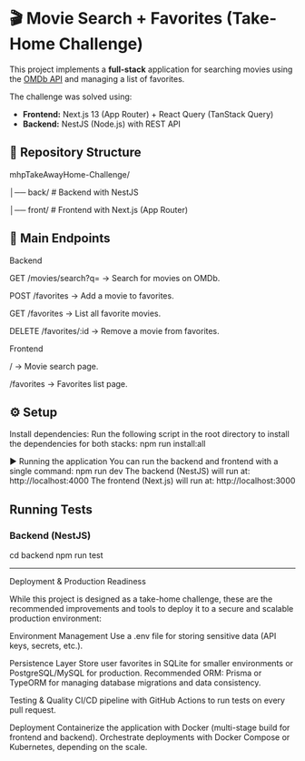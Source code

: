 # 🎬 Movie Search + Favorites (Take-Home Challenge)

This project implements a **full-stack** application for searching movies using the [OMDb API](https://www.omdbapi.com/) and managing a list of favorites.

The challenge was solved using:

- **Frontend:** Next.js 13 (App Router) + React Query (TanStack Query)
- **Backend:** NestJS (Node.js) with REST API


## 📂 Repository Structure

mhpTakeAwayHome-Challenge/

│── back/ # Backend with NestJS

│── front/ # Frontend with Next.js (App Router)


## 📌 Main Endpoints

Backend

GET /movies/search?q=<query> → Search for movies on OMDb.

POST /favorites → Add a movie to favorites.

GET /favorites → List all favorite movies.

DELETE /favorites/:id → Remove a movie from favorites.


Frontend

/ → Movie search page.

/favorites → Favorites list page.


## ⚙️ Setup

Install dependencies:
Run the following script in the root directory to install the dependencies for both stacks:
npm run install:all

▶️ Running the application
You can run the backend and frontend with a single command:
npm run dev
The backend (NestJS) will run at: http://localhost:4000
The frontend (Next.js) will run at: http://localhost:3000

## Running Tests

### Backend (NestJS)
cd backend
npm run test


---------------

Deployment & Production Readiness

While this project is designed as a take-home challenge, these are the recommended improvements and tools to deploy it to a secure and scalable production environment:

Environment Management
Use a .env file for storing sensitive data (API keys, secrets, etc.).

Persistence Layer
Store user favorites in SQLite for smaller environments or PostgreSQL/MySQL for production.
Recommended ORM: Prisma or TypeORM for managing database migrations and data consistency.

Testing & Quality
CI/CD pipeline with GitHub Actions to run tests on every pull request.

Deployment
Containerize the application with Docker (multi-stage build for frontend and backend).
Orchestrate deployments with Docker Compose or Kubernetes, depending on the scale.
